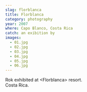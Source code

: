 ```yaml
---
slag: florblanca
title: Florblanca
category: photography
year: 2007
where: Capo Blanco, Costa Rica
catch: an exibition by
images:
  - 01.jpg
  - 02.jpg
  - 03.jpg
  - 04.jpg
  - 05.jpg
  - 06.jpg
---
```


Rok exhibited at &lt;Florblanca&gt; resort.<br>Costa Rica.
